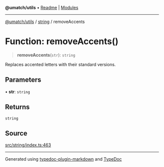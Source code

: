 **@umatch/utils** • [Readme](../../index.md) \| [Modules](../../modules.md)

***

[@umatch/utils](../../modules.md) / [string](../index.md) / removeAccents

# Function: removeAccents()

> **removeAccents**(`str`): `string`

Replaces accented letters with their standard versions.

## Parameters

• **str**: `string`

## Returns

`string`

## Source

[src/string/index.ts:463](https://github.com/umatch-oficial/utils/blob/1813ff9/src/string/index.ts#L463)

***

Generated using [typedoc-plugin-markdown](https://www.npmjs.com/package/typedoc-plugin-markdown) and [TypeDoc](https://typedoc.org/)
